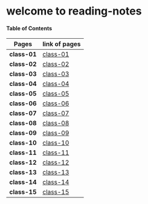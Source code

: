 # welcome to reading-notes


#### Table of Contents


Pages | link of pages
------------ | -------------
**class-01** | [class-01](https://abdallahalkhatatbeh.github.io/reading-notes/class-01.md)
**class-02** | [class-02](https://abdallahalkhatatbeh.github.io/reading-notes/class-02.md)
**class-03** | [class-03](https://abdallahalkhatatbeh.github.io/reading-notes/class-03.md)
**class-04** | [class-04]()
**class-05** | [class-05]()
**class-06** | [class-06]()
**class-07** | [class-07]()
**class-08** | [class-08]()
**class-09** | [class-09]()
**class-10** | [class-10]()
**class-11** | [class-11]()
**class-12** | [class-12]()
**class-13** | [class-13]()
**class-14** | [class-14]()
**class-15** | [class-15]()